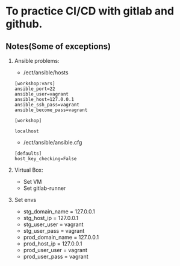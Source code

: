 # To practice CI/CD with gitlab and github.

## Notes(Some of exceptions)
1. Ansible problems:
    * /ect/ansible/hosts
    ```
    [workshop:vars]
    ansible_port=22
    ansible_user=vagrant
    ansible_host=127.0.0.1
    ansible_ssh_pass=vagrant
    ansible_become_pass=vagrant

    [workshop]

    localhost
    ```

    * /ect/ansible/ansible.cfg
    ```
    [defaults]
    host_key_checking=False
    ```
2. Virtual Box:
    * Set VM
    * Set gitlab-runner

3. Set envs
    * stg_domain_name = 127.0.0.1
    * stg_host_ip = 127.0.0.1
    * stg_user_user = vagrant
    * stg_user_pass = vagrant
    * prod_domain_name = 127.0.0.1
    * prod_host_ip = 127.0.0.1
    * prod_user_user = vagrant
    * prod_user_pass = vagrant